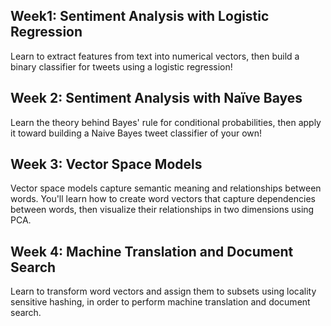 ## Week1: Sentiment Analysis with Logistic Regression
Learn to extract features from text into numerical vectors, then build a binary classifier for tweets using a logistic regression!

## Week 2: Sentiment Analysis with Naïve Bayes
Learn the theory behind Bayes' rule for conditional probabilities, then apply it toward building a Naive Bayes tweet classifier of your own!

## Week 3: Vector Space Models
Vector space models capture semantic meaning and relationships between words. You'll learn how to create word vectors that capture dependencies between words, then visualize their relationships in two dimensions using PCA.

## Week 4: Machine Translation and Document Search
Learn to transform word vectors and assign them to subsets using locality sensitive hashing, in order to perform machine translation and document search.
